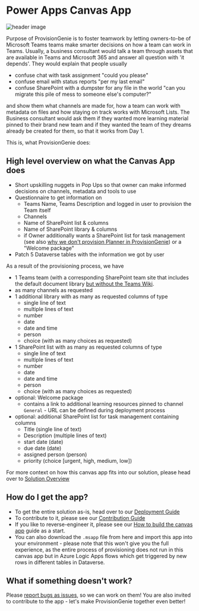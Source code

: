 # Power Apps Canvas App

![header image](https://github.com/ProvisionGenie/ProvisionGenie/blob/main/media/Genie_Header.png)

Purpose of ProvisionGenie is to foster teamwork by letting owners-to-be of Microsoft Teams teams make smarter decisions on how a team can work in Teams. Usually, a business consultant would talk a team through assets that are available in Teams and Microsoft 365 and answer all question with 'it depends'. They would explain that people usually

* confuse chat with task assignment "could you please"
* confuse email with status reports "per my last email"
* confuse SharePoint with a dumpster for any file in the world "can you migrate this pile of mess to someone else's computer?"

and show them what channels are made for, how a team can work with metadata on files and how staying on track works with Microsoft Lists. The Business consultant would ask them if they wanted more learning material pinned to their brand new team and if they wanted the team of they dreams already be created for them, so that it works from Day 1.

This is, what ProvisionGenie does:

## High level overview on what the Canvas App does

* Short upskilling nuggets in Pop Ups so that owner can make informed decisions on channels, metadata and tools to use
* Questionnaire to get information on
  * Teams Name, Teams Description and logged in user to provision the Team itself
  * Channels
  * Name of SharePoint list & columns
  * Name of SharePoint library & columns
  * if Owner additionally wants a SharePoint list for task management (see also [why we don't provision Planner in ProvisionGenie](https://github.com/ProvisionGenie/ProvisionGenie/blob/main/Docs/KnownLimitations.md#no-planner-integration-in-provisiongenie)) or a "Welcome package"
* Patch 5 Dataverse tables with the information we got by user

As a result of the provisioning process, we have

* 1 Teams team (with a corresponding SharePoint team site that includes the default document library [but without the Teams Wiki](https://github.com/ProvisionGenie/ProvisionGenie/blob/main/Docs/KnownLimitations.md#no-wiki).
* as many channels as requested
* 1 additional library with as many as requested columns of type
  * single line of text
  * multiple lines of text
  * number
  * date
  * date and time
  * person
  * choice (with as many choices as requested)
* 1 SharePoint list with as many as requested columns of type
  * single line of text
  * multiple lines of text
  * number
  * date
  * date and time
  * person
  * choice (with as many choices as requested)
* optional: Welcome package
   * contains a link to additional learning resources pinned to channel `General` - URL can be defined during deployment process
* optional: additional SharePoint list for task management containing columns
   * Title (single line of text)
   * Description (multiple lines of text)
   * start date (date)
   * due date (date)
   * assigned person (person)
   * priority (choice [urgent, high, medium, low])
 
For more context on how this canvas app fits into our solution, please head over to [Solution Overview](https://github.com/ProvisionGenie/ProvisionGenie/blob/main/Docs/LogicApps.md#solution-overview)

## How do I get the app?

* To get the entire solution as-is, head over to our [Deployment Guide](DeploymentGuide.md)
* To contribute to it, please see our [Contribution Guide](https://github.com/ProvisionGenie/ProvisionGenie/blob/main/CONTRIBUTING.md)
* If you like to reverse-engineer it, please see our [How to build the canvas app](https://github.com/ProvisionGenie/ProvisionGenie/blob/main/Docs/HowToBuildTheCanvasApp.md) guide as a start.
* You can also download the `.msapp` file from here and import this app into your environment - please note that this won't give you the full experience, as the entire process of provisioning does not run in this canvas app but in Azure Logic Apps flows which get triggered by new rows in different tables in Dataverse.

## What if something doesn't work?

Please [report bugs as issues](https://github.com/ProvisionGenie/ProvisionGenie/issues/new?assignees=&labels=&template=bug_report.md&title=), so we can work on them! You are also invited to contribute to the app - let's make ProvisionGenie together even better!
